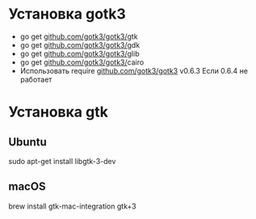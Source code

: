 # Установка gotk3

- go get [github.com/gotk3/gotk3/](http://github.com/gotk3/gotk3/)gtk
- go get [github.com/gotk3/gotk3/](http://github.com/gotk3/gotk3/)gdk
- go get [github.com/gotk3/gotk3/](http://github.com/gotk3/gotk3/)glib
- go get [github.com/gotk3/gotk3/](http://github.com/gotk3/gotk3/)cairo
- Использовать require [github.com/gotk3/gotk3](http://github.com/gotk3/gotk3) v0.6.3 Если 0.6.4 не работает

# Установка gtk

## Ubuntu
sudo apt-get install libgtk-3-dev

## macOS
brew install gtk-mac-integration gtk+3
